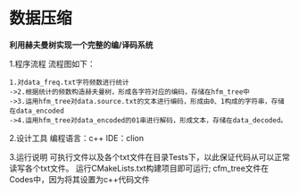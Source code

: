 # 数据压缩
**利用赫夫曼树实现一个完整的编/译码系统**
<br>

1.程序流程
流程图如下：

```
1.对data_freq.txt字符频数进行统计
->2.根据统计的频数构造赫夫曼树，形成各字符对应的编码，存储在hfm_tree中
->3.运用hfm_tree对data.source.txt的文本进行编码，形成由0、1构成的字符串，存储在data_encoded
->4.运用hfm_tree对data_encoded的01串进行解码，形成文本，存储在data_decoded。
```

2.设计工具
编程语言：c++
IDE：clion

3.运行说明
可执行文件以及各个txt文件在目录Tests下，以此保证代码从可以正常读写各个txt文件。
运行CMakeLists.txt构建项目即可运行;
cfm_tree文件在Codes中，因为将其设置为c++代码文件
